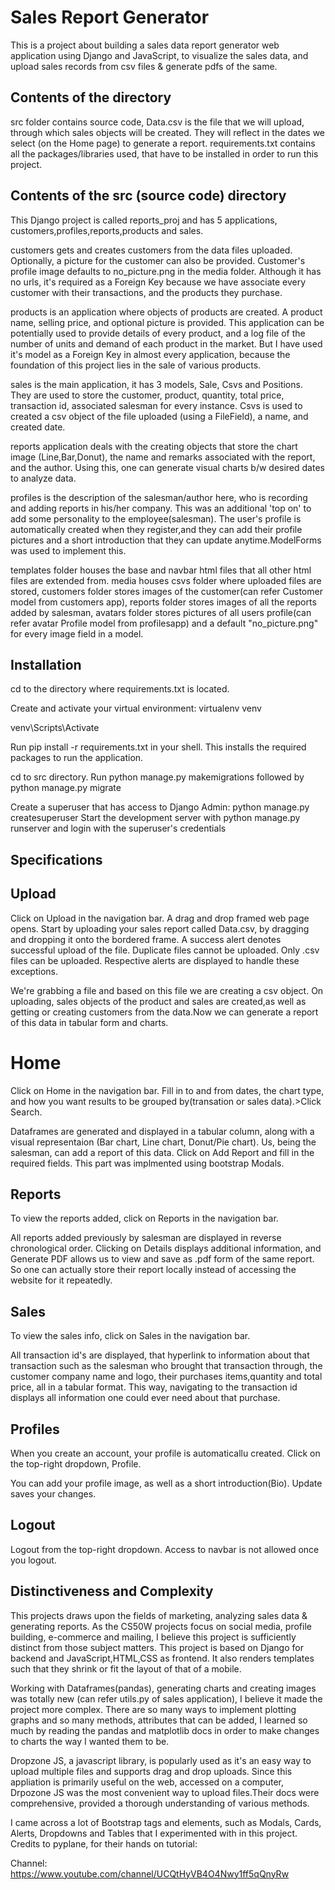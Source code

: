 # Sales Report Generator
This is a project about building a sales data report generator web application using Django and JavaScript, to visualize the sales data, and upload sales records from csv files & generate pdfs of the same.

## Contents of the directory
src folder contains source code, Data.csv is the file that we will upload, through which sales objects will be created. They will reflect in the dates we select (on the Home page) to generate a report. requirements.txt contains all the packages/libraries used, that have to be installed in order to run this project.

## Contents of the src (source code) directory
This Django project is called reports_proj and has 5 applications, customers,profiles,reports,products and sales.

customers gets and creates customers from the data files uploaded. Optionally, a picture for the customer can also be provided. Customer's profile image defaults to no_picture.png in the media folder. Although it has no urls, it's required as a Foreign Key because we have associate every customer with their transactions, and the products they purchase.

products is an application where objects of products are created. A product name, selling price, and optional picture is provided. This application can be potentially used to provide details of every product, and a log file of the number of units and demand of each product in the market. But I have used it's model as a Foreign Key in almost every application, because the foundation of this project lies in the sale of various products.

sales is the main application, it has 3 models, Sale, Csvs and Positions. They are used to store the customer, product, quantity, total price, transaction id, associated salesman for every instance. Csvs is used to created a csv object of the file uploaded (using a FileField), a name, and created date.

reports application deals with the creating objects that store the chart image (Line,Bar,Donut), the name and remarks associated with the report, and the author. Using this, one can generate visual charts b/w desired dates to analyze data.

profiles is the description of the salesman/author here, who is recording and adding reports in his/her company. This was an additional 'top on' to add some personality to the employee(salesman). The user's profile is automatically created when they register,and they can add their profile pictures and a short introduction that they can update anytime.ModelForms was used to implement this.

templates folder houses the base and navbar html files that all other html files are extended from. media houses csvs folder where uploaded files are stored, customers folder stores images of the customer(can refer Customer model from customers app), reports folder stores images of all the reports added by salesman, avatars folder stores pictures of all users profile(can refer avatar Profile model from profilesapp) and a default "no_picture.png" for every image field in a model.

## Installation
cd to the directory where requirements.txt is located.

Create and activate your virtual environment: virtualenv venv

venv\Scripts\Activate

Run pip install -r requirements.txt in your shell. This installs the required packages to run the application.

cd to src directory. Run python manage.py makemigrations followed by python manage.py migrate

Create a superuser that has access to Django Admin: python manage.py createsuperuser Start the development server with python manage.py runserver and login with the superuser's credentials

## Specifications
## Upload
Click on Upload in the navigation bar. A drag and drop framed web page opens. Start by uploading your sales report called Data.csv, by dragging and dropping it onto the bordered frame. A success alert denotes successful upload of the file. Duplicate files cannot be uploaded. Only .csv files can be uploaded. Respective alerts are displayed to handle these exceptions.

We're grabbing a file and based on this file we are creating a csv object. On uploading, sales objects of the product and sales are created,as well as getting or creating customers from the data.Now we can generate a report of this data in tabular form and charts.

# Home
Click on Home in the navigation bar. Fill in to and from dates, the chart type, and how you want results to be grouped by(transation or sales data).>Click Search.

Dataframes are generated and displayed in a tabular column, along with a visual representaion (Bar chart, Line chart, Donut/Pie chart). Us, being the salesman, can add a report of this data. Click on Add Report and fill in the required fields. This part was implmented using bootstrap Modals.

## Reports
To view the reports added, click on Reports in the navigation bar.

All reports added previously by salesman are displayed in reverse chronological order. Clicking on Details displays additional information, and Generate PDF allows us to view and save as .pdf form of the same report. So one can actually store their report locally instead of accessing the website for it repeatedly.

## Sales
To view the sales info, click on Sales in the navigation bar.

All transaction id's are displayed, that hyperlink to information about that transaction such as the salesman who brought that transaction through, the customer company name and logo, their purchases items,quantity and total price, all in a tabular format. This way, navigating to the transaction id displays all information one could ever need about that purchase.

## Profiles
When you create an account, your profile is automaticallu created. Click on the top-right dropdown, Profile.

You can add your profile image, as well as a short introduction(Bio). Update saves your changes.

## Logout
Logout from the top-right dropdown. Access to navbar is not allowed once you logout.

## Distinctiveness and Complexity
This projects draws upon the fields of marketing, analyzing sales data & generating reports. As the CS50W projects focus on social media, profile building, e-commerce and mailing, I believe this project is sufficiently distinct from those subject matters. This project is based on Django for backend and JavaScript,HTML,CSS as frontend. It also renders templates such that they shrink or fit the layout of that of a mobile.

Working with Dataframes(pandas), generating charts and creating images was totally new (can refer utils.py of sales application), I believe it made the project more complex. There are so many ways to implement plotting graphs and so many methods, attributes that can be added, I learned so much by reading the pandas and matplotlib docs in order to make changes to charts the way I wanted them to be.

Dropzone JS, a javascript library, is popularly used as it's an easy way to upload multiple files and supports drag and drop uploads. Since this appliation is primarily useful on the web, accessed on a computer, Drpozone JS was the most convenient way to upload files.Their docs were comprehensive, provided a thorough understanding of various methods.

I came across a lot of Bootstrap tags and elements, such as Modals, Cards, Alerts, Dropdowns and Tables that I experimented with in this project.
Credits to pyplane, for their hands on tutorial:

Channel: https://www.youtube.com/channel/UCQtHyVB4O4Nwy1ff5qQnyRw
